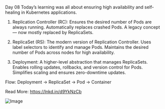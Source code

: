 Day 08 
Today’s learning was all about ensuring high availability and self-healing in Kubernetes applications. 

1) Replication Controller (RC):
Ensures the desired number of Pods are always running.
Automatically replaces crashed Pods.
A legacy concept — now mostly replaced by ReplicaSets.

2) ReplicaSet (RS):
The modern version of Replication Controller.
Uses label selectors to identify and manage Pods.
Maintains the desired number of Pods across nodes for high availability.

3) Deployment:
A higher-level abstraction that manages ReplicaSets.
Enables rolling updates, rollbacks, and version control for Pods.
Simplifies scaling and ensures zero-downtime updates.

Flow:
Deployment -> ReplicaSet -> Pod -> Container

Read More: https://lnkd.in/d9YkNzCb

![Image](https://github.com/user-attachments/assets/7abf6d85-fac7-44ea-8874-f21c70a2c2a6)
